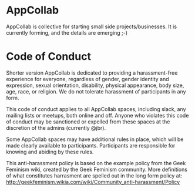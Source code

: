 # AppCollab
AppCollab is collective for starting small side projects/businesses. It is currently forming, and the details are emerging ;-)

# Code of Conduct

Shorter version
AppCollab is dedicated to providing a harassment-free experience for everyone, regardless of gender, gender identity and expression, sexual orientation, disability, physical appearance, body size, age, race, or religion. We do not tolerate harassment of participants in any form.

This code of conduct applies to all AppCollab spaces, including slack, any mailing lists or meetups, both online and off. Anyone who violates this code of conduct may be sanctioned or expelled from these spaces at the discretion of the admins (currently @jbr).

Some AppCollab spaces may have additional rules in place, which will be made clearly available to participants. Participants are responsible for knowing and abiding by these rules.

This anti-harassment policy is based on the example policy from the Geek Feminism wiki, created by the Geek Feminism community. More definitions of what constitutes harrasment are spelled out in the long form policy at: http://geekfeminism.wikia.com/wiki/Community_anti-harassment/Policy

